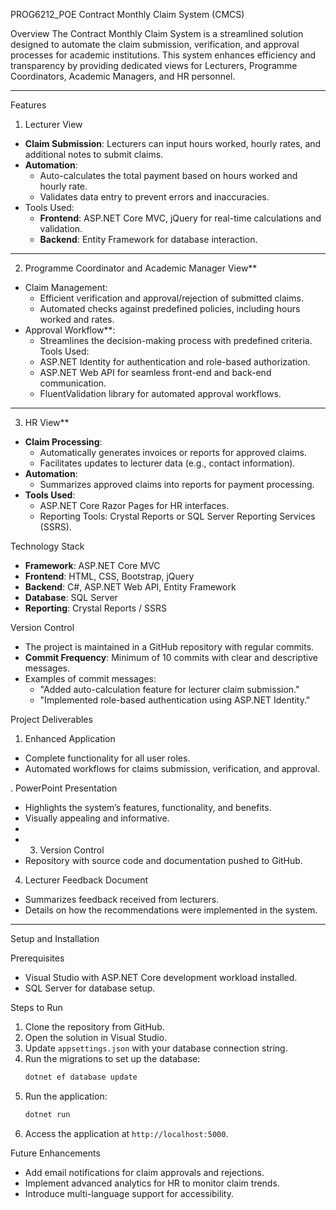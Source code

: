 PROG6212_POE
Contract Monthly Claim System (CMCS)

Overview 
The Contract Monthly Claim System is a streamlined solution designed to automate the claim submission, verification, and approval processes for academic institutions. This system enhances efficiency and transparency by providing dedicated views for Lecturers, Programme Coordinators, Academic Managers, and HR personnel.  

---

Features

1. Lecturer View
- **Claim Submission**: Lecturers can input hours worked, hourly rates, and additional notes to submit claims.  
- **Automation**:  
  - Auto-calculates the total payment based on hours worked and hourly rate.  
  - Validates data entry to prevent errors and inaccuracies.  
- Tools Used:  
  - **Frontend**: ASP.NET Core MVC, jQuery for real-time calculations and validation.  
  - **Backend**: Entity Framework for database interaction.  

---

2. Programme Coordinator and Academic Manager View**  
- Claim Management:  
  - Efficient verification and approval/rejection of submitted claims.  
  - Automated checks against predefined policies, including hours worked and rates.  
- Approval Workflow**:  
  - Streamlines the decision-making process with predefined criteria.  
Tools Used:  
  - ASP.NET Identity for authentication and role-based authorization.  
  - ASP.NET Web API for seamless front-end and back-end communication.  
  - FluentValidation library for automated approval workflows.  

---
3. HR View**  
- **Claim Processing**:  
  - Automatically generates invoices or reports for approved claims.  
  - Facilitates updates to lecturer data (e.g., contact information).  
- **Automation**:  
  - Summarizes approved claims into reports for payment processing.  
- **Tools Used**:  
  - ASP.NET Core Razor Pages for HR interfaces.  
  - Reporting Tools: Crystal Reports or SQL Server Reporting Services (SSRS).  



Technology Stack
- **Framework**: ASP.NET Core MVC  
- **Frontend**: HTML, CSS, Bootstrap, jQuery  
- **Backend**: C#, ASP.NET Web API, Entity Framework  
- **Database**: SQL Server  
- **Reporting**: Crystal Reports / SSRS  



Version Control
- The project is maintained in a GitHub repository with regular commits.  
- **Commit Frequency**: Minimum of 10 commits with clear and descriptive messages.  
- Examples of commit messages:  
  - "Added auto-calculation feature for lecturer claim submission."  
  - "Implemented role-based authentication using ASP.NET Identity."  


Project Deliverables

1. Enhanced Application 
- Complete functionality for all user roles.  
- Automated workflows for claims submission, verification, and approval.  

. PowerPoint Presentation
- Highlights the system’s features, functionality, and benefits.  
- Visually appealing and informative.
-
- 3. Version Control
- Repository with source code and documentation pushed to GitHub.  

4. Lecturer Feedback Document
- Summarizes feedback received from lecturers.  
- Details on how the recommendations were implemented in the system.  

---

Setup and Installation

Prerequisites 
- Visual Studio with ASP.NET Core development workload installed.  
- SQL Server for database setup.  

Steps to Run  
1. Clone the repository from GitHub.  
2. Open the solution in Visual Studio.  
3. Update `appsettings.json` with your database connection string.  
4. Run the migrations to set up the database:  
   ```bash  
   dotnet ef database update  
   ```  
5. Run the application:  
   ```bash  
   dotnet run  
   ```  
6. Access the application at `http://localhost:5000`.  



Future Enhancements 
- Add email notifications for claim approvals and rejections.  
- Implement advanced analytics for HR to monitor claim trends.  
- Introduce multi-language support for accessibility.  





